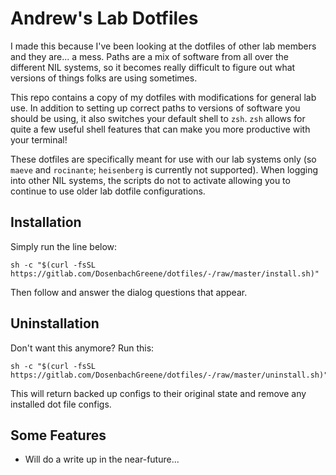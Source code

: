 # Andrew's Lab Dotfiles
I made this because I've been looking at the dotfiles of other lab members and they are... a mess. Paths
are a mix of software from all over the different NIL systems, so it becomes really difficult to
figure out what versions of things folks are using sometimes.

This repo contains a copy of my dotfiles with modifications for general lab use. In addition to setting up correct paths to versions of software you should be using, it also switches your default shell to `zsh`. `zsh` allows for quite a few useful shell features that can make you more productive with your terminal!

These dotfiles are specifically meant for use with our lab systems only (so `maeve` and `rocinante`; `heisenberg` is currently not supported). When logging into other NIL systems, the scripts do not to activate allowing you to continue to use older lab dotfile configurations.

## Installation

Simply run the line below:

```
sh -c "$(curl -fsSL https://gitlab.com/DosenbachGreene/dotfiles/-/raw/master/install.sh)"
```

Then follow and answer the dialog questions that appear.

## Uninstallation

Don't want this anymore? Run this:

```
sh -c "$(curl -fsSL https://gitlab.com/DosenbachGreene/dotfiles/-/raw/master/uninstall.sh)"
```

This will return backed up configs to their original state and remove any installed dot file configs.

## Some Features

- Will do a write up in the near-future...

